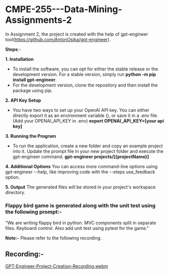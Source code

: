 # CMPE-255---Data-Mining-Assignments-2 

In Assignment 2, the project is created with the help of gpt-engineer tool(https://github.com/AntonOsika/gpt-engineer).

**Steps**:-

**1. Installation**

* To install the software, you can opt for either the stable release or the development version. For a stable version, simply run **python -m pip install gpt-engineer**.
* For the development version, clone the repository and then install the package using pip.

**2. API Key Setup**
* You have two ways to set up your OpenAI API key. You can either directly export it as an environment variable (), or save it in a .env file.(Add your OPENAI_API_KEY in .env) **export OPENAI_API_KEY=[your api key]**

**3. Running the Program**
* To run the application, create a new folder and copy an example project into it. Update the prompt file in your new project folder and execute the gpt-engineer command. **gpt-engineer projects/[{projectName}]**

**4. Additional Options**
You can access more command-line options using gpt-engineer --help, like improving code with the --steps use_feedback option.

**5. Output**
The generated files will be stored in your project's workspace directory.

### Flappy bird game is generated along with the unit test using the following prompt:-

"We are writing flappy bird in python. MVC components split in separate files. Keyboard control.
Also add unit test using pytest for the game."

**Note:-** Please refer to the following recording.

## Recording:-
[GPT-Engineer-Project-Creation-Recording.webm](https://github.com/omkarnagarkar55/CMPE-255---Data-Mining-Assignments/assets/60735358/8447d410-3c0a-44c1-b02f-92f1fdbe7352)
